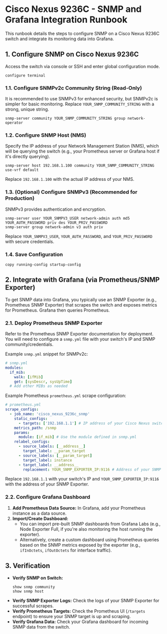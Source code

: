 # Cisco Nexus 9236C - SNMP and Grafana Integration Runbook

This runbook details the steps to configure SNMP on a Cisco Nexus 9236C switch and integrate its monitoring data into Grafana.

## 1. Configure SNMP on Cisco Nexus 9236C

Access the switch via console or SSH and enter global configuration mode.

```cli
configure terminal
```

### 1.1. Configure SNMPv2c Community String (Read-Only)

It is recommended to use SNMPv3 for enhanced security, but SNMPv2c is simpler for basic monitoring. Replace `YOUR_SNMP_COMMUNITY_STRING` with a strong, unique string.

```cli
snmp-server community YOUR_SNMP_COMMUNITY_STRING group network-operator
```

### 1.2. Configure SNMP Host (NMS)

Specify the IP address of your Network Management Station (NMS), which will be querying the switch (e.g., your Prometheus server or Grafana host if it's directly querying).

```cli
snmp-server host 192.168.1.100 community YOUR_SNMP_COMMUNITY_STRING use-vrf default
```
Replace `192.168.1.100` with the actual IP address of your NMS.

### 1.3. (Optional) Configure SNMPv3 (Recommended for Production)

SNMPv3 provides authentication and encryption.

```cli
snmp-server user YOUR_SNMPV3_USER network-admin auth md5 YOUR_AUTH_PASSWORD priv des YOUR_PRIV_PASSWORD
snmp-server group network-admin v3 auth priv
```
Replace `YOUR_SNMPV3_USER`, `YOUR_AUTH_PASSWORD`, and `YOUR_PRIV_PASSWORD` with secure credentials.

### 1.4. Save Configuration

```cli
copy running-config startup-config
```

## 2. Integrate with Grafana (via Prometheus/SNMP Exporter)

To get SNMP data into Grafana, you typically use an SNMP Exporter (e.g., Prometheus SNMP Exporter) that scrapes the switch and exposes metrics for Prometheus. Grafana then queries Prometheus.

### 2.1. Deploy Prometheus SNMP Exporter

Refer to the Prometheus SNMP Exporter documentation for deployment. You will need to configure a `snmp.yml` file with your switch's IP and SNMP community/credentials.

Example `snmp.yml` snippet for SNMPv2c:

```yaml
# snmp.yml
modules:
  if_mib:
    walk: [ifMib]
    get: [sysDescr, sysUpTime]
  # Add other MIBs as needed
```

Example Prometheus `prometheus.yml` scrape configuration:

```yaml
# prometheus.yml
scrape_configs:
  - job_name: 'cisco_nexus_9236c_snmp'
    static_configs:
      - targets: ['192.168.1.1'] # IP address of your Cisco Nexus switch
    metrics_path: /snmp
    params:
      module: [if_mib] # Use the module defined in snmp.yml
    relabel_configs:
      - source_labels: [__address__]
        target_label: __param_target
      - source_labels: [__param_target]
        target_label: instance
      - target_label: __address__
        replacement: YOUR_SNMP_EXPORTER_IP:9116 # Address of your SNMP Exporter
```
Replace `192.168.1.1` with your switch's IP and `YOUR_SNMP_EXPORTER_IP:9116` with the address of your SNMP Exporter.

### 2.2. Configure Grafana Dashboard

1.  **Add Prometheus Data Source:** In Grafana, add your Prometheus instance as a data source.
2.  **Import/Create Dashboard:**
    *   You can import pre-built SNMP dashboards from Grafana Labs (e.g., Node Exporter Full, if you're also monitoring the host running the exporter).
    *   Alternatively, create a custom dashboard using Prometheus queries based on the SNMP metrics exposed by the exporter (e.g., `ifInOctets`, `ifOutOctets` for interface traffic).

## 3. Verification

*   **Verify SNMP on Switch:**
    ```cli
    show snmp community
    show snmp host
    ```
*   **Verify SNMP Exporter Logs:** Check the logs of your SNMP Exporter for successful scrapes.
*   **Verify Prometheus Targets:** Check the Prometheus UI (`/targets` endpoint) to ensure your SNMP target is up and scraping.
*   **Verify Grafana Data:** Check your Grafana dashboard for incoming SNMP data from the switch.
